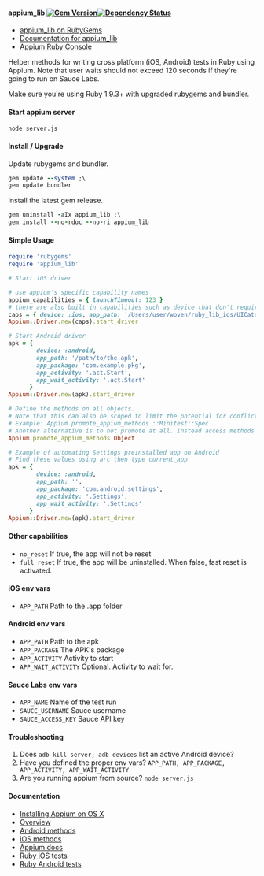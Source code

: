 #### appium_lib [![Gem Version](https://badge.fury.io/rb/appium_lib.png)](http://rubygems.org/gems/appium_lib)[![Dependency Status](https://gemnasium.com/appium/ruby_lib.png)](https://gemnasium.com/appium/ruby_lib)

- [appium_lib on RubyGems](https://rubygems.org/gems/appium_lib)
- [Documentation for appium_lib](https://github.com/appium/ruby_lib/tree/master/docs)
- [Appium Ruby Console](https://github.com/appium/ruby_console)

Helper methods for writing cross platform (iOS, Android) tests in Ruby using Appium. Note that user waits should not exceed 120 seconds if they're going to run on Sauce Labs.

Make sure you're using Ruby 1.9.3+ with upgraded rubygems and bundler.

#### Start appium server

`node server.js`

#### Install / Upgrade

Update rubygems and bundler.

```ruby
gem update --system ;\
gem update bundler
```

Install the latest gem release.

```ruby
gem uninstall -aIx appium_lib ;\
gem install --no-rdoc --no-ri appium_lib
```

#### Simple Usage

```ruby
require 'rubygems'
require 'appium_lib'

# Start iOS driver

# use appium's specific capability names
appium_capabilities = { launchTimeout: 123 }
# there are also built in capabilities such as device that don't require 'raw'
caps = { device: :ios, app_path: '/Users/user/woven/ruby_lib_ios/UICatalog.app', raw: appium_capabilities }
Appium::Driver.new(caps).start_driver

# Start Android driver
apk = { 
        device: :android,
        app_path: '/path/to/the.apk',
        app_package: 'com.example.pkg',
        app_activity: '.act.Start',
        app_wait_activity: '.act.Start'
      }
Appium::Driver.new(apk).start_driver

# Define the methods on all objects.
# Note that this can also be scoped to limit the potential for conflicts.
# Example: Appium.promote_appium_methods ::Minitest::Spec
# Another alternative is to not promote at all. Instead access methods via $driver
Appium.promote_appium_methods Object
```

```ruby
# Example of automating Settings preinstalled app on Android
# Find these values using arc then type current_app
apk = { 
        device: :android,
        app_path: '',
        app_package: 'com.android.settings',
        app_activity: '.Settings',
        app_wait_activity: '.Settings'
      }
Appium::Driver.new(apk).start_driver
```

#### Other capabilities

- `no_reset` If true, the app will not be reset
- `full_reset` If true, the app will be uninstalled. When false, fast reset is activated.

#### iOS env vars

- `APP_PATH` Path to the .app folder

#### Android env vars

- `APP_PATH` Path to the apk
- `APP_PACKAGE` The APK's package
- `APP_ACTIVITY` Activity to start
- `APP_WAIT_ACTIVITY` Optional. Activity to wait for.

#### Sauce Labs env vars

- `APP_NAME` Name of the test run
- `SAUCE_USERNAME` Sauce username
- `SAUCE_ACCESS_KEY` Sauce API key

#### Troubleshooting

1. Does `adb kill-server; adb devices` list an active Android device?
2. Have you defined the proper env vars? `APP_PATH, APP_PACKAGE, APP_ACTIVITY, APP_WAIT_ACTIVITY`
3. Are you running appium from source? `node server.js`

#### Documentation

- [Installing Appium on OS X](https://github.com/appium/ruby_console/blob/master/osx.md)
- [Overview](https://github.com/appium/ruby_lib/blob/master/docs/docs.md) 
- [Android methods](https://github.com/appium/ruby_lib/blob/master/docs/android_docs.md)
- [iOS methods](https://github.com/appium/ruby_lib/blob/master/docs/ios_docs.md)
- [Appium docs](https://github.com/appium/appium/tree/master/docs)
- [Ruby iOS tests](https://github.com/appium/ruby_lib_ios)
- [Ruby Android tests](https://github.com/appium/ruby_lib_android)
